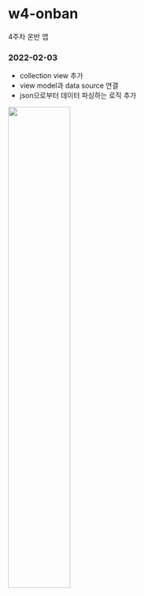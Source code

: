 # w4-onban
4주차 온반 앱

### 2022-02-03
- collection view 추가
- view model과 data source 연결
- json으로부터 데이터 파싱하는 로직 추가
<image src="https://images.velog.io/images/lauren-c/post/8e01e842-2f14-4a86-af5d-19d633608bf5/image.png" width=50%>

